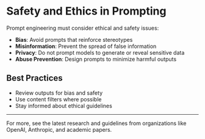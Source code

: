 # Safety and Ethics in Prompting

Prompt engineering must consider ethical and safety issues:

- **Bias**: Avoid prompts that reinforce stereotypes
- **Misinformation**: Prevent the spread of false information
- **Privacy**: Do not prompt models to generate or reveal sensitive data
- **Abuse Prevention**: Design prompts to minimize harmful outputs

## Best Practices
- Review outputs for bias and safety
- Use content filters where possible
- Stay informed about ethical guidelines

---

For more, see the latest research and guidelines from organizations like OpenAI, Anthropic, and academic papers.
